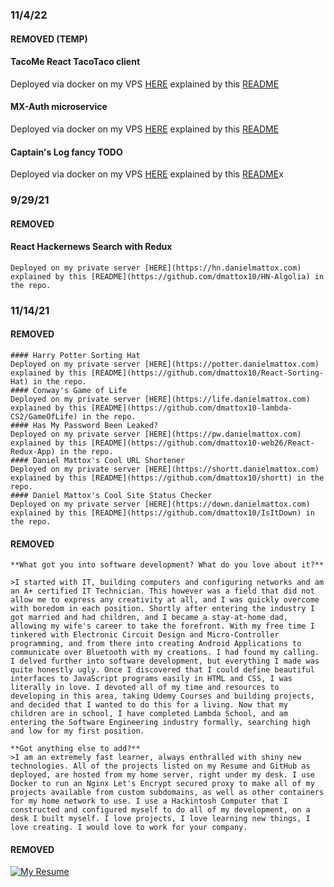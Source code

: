 ### 11/4/22
#### REMOVED (TEMP)

#### TacoMe React TacoTaco client
Deployed via docker on my VPS [HERE](https://tacome.danielmattox.com) explained by this [README](https://github.com/dmattox10/tacome)
#### MX-Auth microservice
Deployed via docker on my VPS [HERE](https://auth.danielmattox.com) explained by this [README](https://github.com/dmattox10/mx-auth)
#### Captain's Log fancy TODO
Deployed via docker on my VPS [HERE](https://captain.danielmattox.com) explained by this [README](https://github.com/dmattox10/captains-log)x

### 9/29/21
#### REMOVED

#### React Hackernews Search with Redux
```
Deployed on my private server [HERE](https://hn.danielmattox.com) explained by this [README](https://github.com/dmattox10/HN-Algolia) in the repo.
```

### 11/14/21
#### REMOVED
```
#### Harry Potter Sorting Hat
Deployed on my private server [HERE](https://potter.danielmattox.com) explained by this [README](https://github.com/dmattox10/React-Sorting-Hat) in the repo.
#### Conway's Game of Life
Deployed on my private server [HERE](https://life.danielmattox.com) explained by this [README](https://github.com/dmattox10-lambda-CS2/GameOfLife) in the repo.
#### Has My Password Been Leaked?
Deployed on my private server [HERE](https://pw.danielmattox.com) explained by this [README](https://github.com/dmattox10-web26/React-Redux-App) in the repo.
#### Daniel Mattox's Cool URL Shortener
Deployed on my private server [HERE](https://shortt.danielmattox.com) explained by this [README](https://github.com/dmattox10/shortt) in the repo.
#### Daniel Mattox's Cool Site Status Checker
Deployed on my private server [HERE](https://down.danielmattox.com) explained by this [README](https://github.com/dmattox10/IsItDown) in the repo.
```

#### REMOVED 
```
**What got you into software development? What do you love about it?**

>I started with IT, building computers and configuring networks and am an A+ certified IT Technician. This however was a field that did not allow me to express any creativity at all, and I was quickly overcome with boredom in each position. Shortly after entering the industry I got married and had children, and I became a stay-at-home dad, allowing my wife's career to take the forefront. With my free time I tinkered with Electronic Circuit Design and Micro-Controller programming, and from there into creating Android Applications to communicate over Bluetooth with my creations. I had found my calling. I delved further into software development, but everything I made was quite honestly ugly. Once I discovered that I could define beautiful interfaces to JavaScript programs easily in HTML and CSS, I was literally in love. I devoted all of my time and resources to developing in this area, taking Udemy Courses and building projects, and decided that I wanted to do this for a living. Now that my children are in school, I have completed Lambda School, and am entering the Software Engineering industry formally, searching high and low for my first position.

**Got anything else to add?**
>I am an extremely fast learner, always enthralled with shiny new technologies. All of the projects listed on my Resume and GitHub as deployed, are hosted from my home server, right under my desk. I use Docker to run an Nginx Let's Encrypt secured proxy to make all of my projects available from custom subdomains, as well as other containers for my home network to use. I use a Hackintosh Computer that I constructed and configured myself to do all of my development, on a desk I built myself. I love projects, I love learning new things, I love creating. I would love to work for your company.
```

#### REMOVED
<a href="https://danielmattox.com/Resume.pdf" target="_blank">
<img src=https://img.shields.io/badge/my-resume-red&?style=for-the-badge&logo=about-dot-me alt="My Resume" style="margin-bottom: 5px;" />
</a>  
